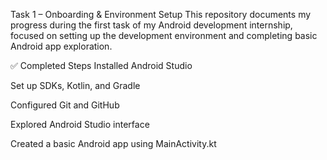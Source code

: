 Task 1 – Onboarding & Environment Setup
This repository documents my progress during the first task of my Android development internship, focused on setting up the development environment and completing basic Android app exploration.

✅ Completed Steps
Installed Android Studio

Set up SDKs, Kotlin, and Gradle

Configured Git and GitHub

Explored Android Studio interface

Created a basic Android app using MainActivity.kt


